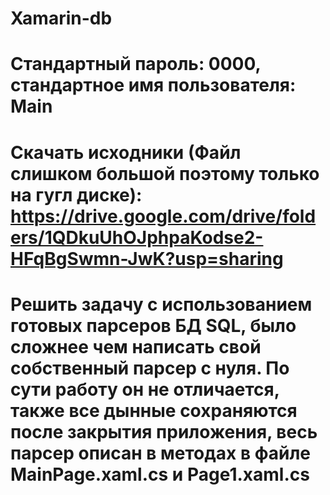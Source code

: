 # Xamarin-db
# Стандартный пароль: 0000, стандартное имя пользователя: Main
# Скачать исходники (Файл слишком большой поэтому только на гугл диске): https://drive.google.com/drive/folders/1QDkuUhOJphpaKodse2-HFqBgSwmn-JwK?usp=sharing
# Решить задачу с использованием готовых парсеров БД SQL, было сложнее чем написать свой собственный парсер с нуля. По сути работу он не отличается, также все дынные сохраняются после закрытия приложения, весь парсер описан в методах в файле MainPage.xaml.cs и Page1.xaml.cs
